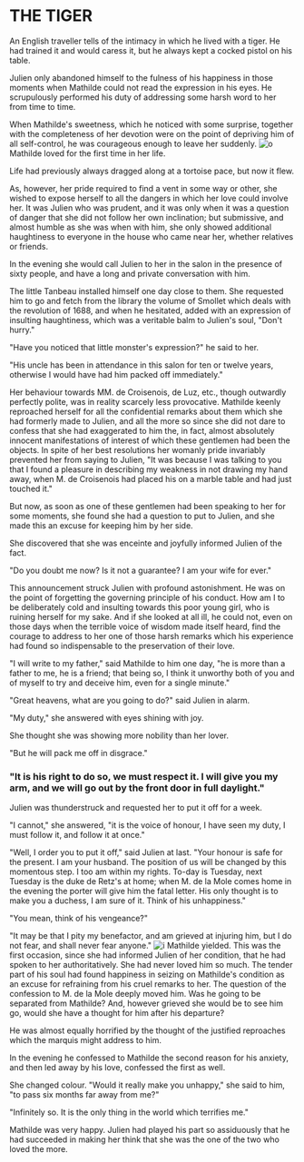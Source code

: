 # THE TIGER

An English traveller tells of the intimacy in which he lived with a tiger. He had trained it and would caress it, but he always kept a cocked pistol on his table.

Julien only abandoned himself to the fulness of his happiness in those moments when Mathilde could not read the expression in his eyes. He scrupulously performed his duty of addressing some harsh word to her from time to time.

When Mathilde's sweetness, which he noticed with some surprise, together with the completeness of her devotion were on the point of depriving him of all self-control, he was courageous enough to leave her suddenly.
![o](https://cdn.iz.ru/sites/default/files/styles/900x506/public/news-2018-09/Depositphotos_30833343_l-2015%20copy.jpg?itok=1WdULGPt)
Mathilde loved for the first time in her life.

Life had previously always dragged along at a tortoise pace, but now it flew.

As, however, her pride required to find a vent in some way or other, she wished to expose herself to all the dangers in which her love could involve her. It was Julien who was prudent, and it was only when it was a question of danger that she did not follow her own inclination; but submissive, and almost humble as she was when with him, she only showed additional haughtiness to everyone in the house who came near her, whether relatives or friends.

In the evening she would call Julien to her in the salon in the presence of sixty people, and have a long and private conversation with him.

The little Tanbeau installed himself one day close to them. She requested him to go and fetch from the library the volume of Smollet which deals with the revolution of 1688, and when he hesitated, added with an expression of insulting haughtiness, which was a veritable balm to Julien's soul, "Don't hurry."

"Have you noticed that little monster's expression?" he said to her.

"His uncle has been in attendance in this salon for ten or twelve years, otherwise I would have had him packed off immediately."

Her behaviour towards MM. de Croisenois, de Luz, etc., though outwardly perfectly polite, was in reality scarcely less provocative. Mathilde keenly reproached herself for all the confidential remarks about them which she had formerly made to Julien, and all the more so since she did not dare to confess that she had exaggerated to him the, in fact, almost absolutely innocent manifestations of interest of which these gentlemen had been the objects. In spite of her best resolutions her womanly pride invariably prevented her from saying to Julien, "It was because I was talking to you that I found a pleasure in describing my weakness in not drawing my hand away, when M. de Croisenois had placed his on a marble table and had just touched it."

But now, as soon as one of these gentlemen had been speaking to her for some moments, she found she had a question to put to Julien, and she made this an excuse for keeping him by her side.

She discovered that she was enceinte and joyfully informed Julien of the fact.

"Do you doubt me now? Is it not a guarantee? I am your wife for ever."

This announcement struck Julien with profound astonishment. He was on the point of forgetting the governing principle of his conduct. How am I to be deliberately cold and insulting towards this poor young girl, who is ruining herself for my sake. And if she looked at all ill, he could not, even on those days when the terrible voice of wisdom made itself heard, find the courage to address to her one of those harsh remarks which his experience had found so indispensable to the preservation of their love.

"I will write to my father," said Mathilde to him one day, "he is more than a father to me, he is a friend; that being so, I think it unworthy both of you and of myself to try and deceive him, even for a single minute."

"Great heavens, what are you going to do?" said Julien in alarm.

"My duty," she answered with eyes shining with joy.

She thought she was showing more nobility than her lover.

"But he will pack me off in disgrace."

### "It is his right to do so, we must respect it. I will give you my arm, and we will go out by the front door in full daylight."

Julien was thunderstruck and requested her to put it off for a week.

"I cannot," she answered, "it is the voice of honour, I have seen my duty, I must follow it, and follow it at once."

"Well, I order you to put it off," said Julien at last. "Your honour is safe for the present. I am your husband. The position of us will be changed by this momentous step. I too am within my rights. To-day is Tuesday, next Tuesday is the duke de Retz's at home; when M. de la Mole comes home in the evening the porter will give him the fatal letter. His only thought is to make you a duchess, I am sure of it. Think of his unhappiness."

"You mean, think of his vengeance?"

"It may be that I pity my benefactor, and am grieved at injuring him, but I do not fear, and shall never fear anyone."
![i](https://profile.ru/wp-content/uploads/2020/05/gigantskaya-planeta-782x440.jpg)
Mathilde yielded. This was the first occasion, since she had informed Julien of her condition, that he had spoken to her authoritatively. She had never loved him so much. The tender part of his soul had found happiness in seizing on Mathilde's condition as an excuse for refraining from his cruel remarks to her. The question of the confession to M. de la Mole deeply moved him. Was he going to be separated from Mathilde? And, however grieved she would be to see him go, would she have a thought for him after his departure?

He was almost equally horrified by the thought of the justified reproaches which the marquis might address to him.

In the evening he confessed to Mathilde the second reason for his anxiety, and then led away by his love, confessed the first as well.

She changed colour. "Would it really make you unhappy," she said to him, "to pass six months far away from me?"

"Infinitely so. It is the only thing in the world which terrifies me."

Mathilde was very happy. Julien had played his part so assiduously that he had succeeded in making her think that she was the one of the two who loved the more.
